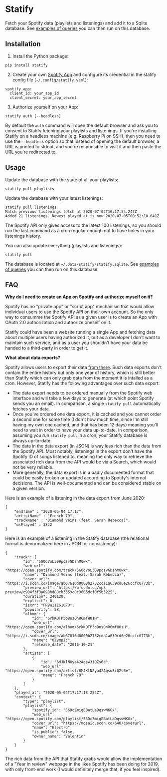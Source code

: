 Statify
=======

Fetch your Spotify data (playlists and listenings) and add it to a Sqlite database. See [examples of queries](https://github.com/foobuzz/statify/blob/master/queries.sql) you can then run on this database.


## Installation

 1. Install the Python package:

```
pip install statify
```

 2. Create your own [Spotify App](https://developer.spotify.com/dashboard/applications) and configure its credential in the statify config file (`~/.config/statify.yaml`):

```
spotify_app:
  client_id: your_app_id
  client_secret: your_app_secret
```

 3. Authorize yourself on your App:

```
statify auth [--headless]
```

By default the `auth` command will open the default browser and ask you to consent to Statify fetching your playlists and listenings. If you're installing Statify on a headless machine (e.g. Raspberry Pi on SSH), then you need to use the `--headless` option so that instead of opening the default browser, a URL is printed to stdout, and you're responsible to visit it and then paste the URL you're redirected to.


## Usage

Update the database with the state of all your playlists:

	statify pull playlists

Update the database with your latest listenings:

	statify pull listenings
	Match previous listenings fetch at 2020-07-04T16:17:54.247Z
	Added 21 listenings. Newest played_at is now 2020-07-05T08:52:10.641Z

The Spotify API only gives access to the latest 100 listenings, so you should run the last command as a cron regular enough not to have holes in your listenings history.

You can also update everything (playlists and listenings):

	statify pull

The database is located at `~/.data/statify/statify.sqlite`. See [examples of queries](https://github.com/foobuzz/statify/blob/master/queries.sql) you can then run on this database.


## FAQ

**Why do I need to create an App on Spotify and authorize myself on it?**

Spotify has no "private app" or "script app" mechanism that would allow individual users to use the Spotify API on their own account. So the only way to consumme the Spotify API as a given user is to create an App with OAuth 2.0 authorization and authorize oneself on it.

Statify could have been a website running a single App and fetching data about multiple users having authorized it, but as a developer I don't want to maintain such service, and as a user you shouldn't have your data be handed to a third-party in order to get it.


**What about data exports?**

Spotify allows users to export their data [from there](https://www.spotify.com/ca-en/account/privacy/). Such data exports don't contain the entire history but only one year of history, which is still better than Statify which can only grab data from the moment it is intalled as a cron. However, Statify has the following advantages over such data export:

 - The data export needs to be ordered manually from the Spotify web interface and will take a few days to generate (at which point Spotify sends you an email). In comparison, a single `statify pull` automatically fetches your data.
 - Once you've ordered one data export, it is cached and you cannot order a second one for some time (I don't how much time, since I'm still having my own one cached, and that has been 12 days) meaning you'll need to wait in order to have your data up-to-date. In comparison, assuming you run `statify pull` in a cron, your Statify database is always up-to-date.
 - The data in the data export (in JSON) is way less rich than the data from the Spotify API. Most notably, listenings in the export don't have the Spotify ID of songs listened to, meaning the only way to retrieve the associated rich data from the API would be via a Search, which would not be very reliable.
 - More generally, the data export is in a badly documented format that could be easily broken or updated according to Spotify's internal decisions. The API is well-documented and can be considered stable on a given version.

Here is an example of a listening in the data export from June 2020:

	{
		"endTime" : "2020-05-04 17:17",
		"artistName" : "French 79",
		"trackName" : "Diamond Veins (feat. Sarah Rebecca)",
		"msPlayed" : 3822
	}

Here is an example of a listening in the Statify database (the relational format is denormalized here in JSON for consistency):

	{
		"track": {
			"id": "5G0oVoL309pqsvGDzhMOwx",
			"web_url": "https://open.spotify.com/track/5G0oVoL309pqsvGDzhMOwx",
			"name": "Diamond Veins (feat. Sarah Rebecca)",
			"cover_url": "https://i.scdn.co/image/ab67616d0000b2732cda1a639cd6e26ccfc0773b",
			"preview_url": "https://p.scdn.co/mp3-preview/c904f3f3a098bd88cb3359c0c3605dcf0f5b3225",
			"duration": 240120,
			"explicit": 0,
			"iscr": "FR9W11161070",
			"popularity": 58,
			"album": {
				"id": "6rkKOTP3oBns0nR6mfHOsH",
				"web_url": "https://open.spotify.com/album/6rkKOTP3oBns0nR6mfHOsH",
				"cover_url": "https://i.scdn.co/image/ab67616d0000b2732cda1a639cd6e26ccfc0773b",
				"name": "Olympic",
				"release_date": "2016-10-21"
			},
			"artists": [
				{
					"id": "6MJKlN8ya42Agsw3iQZs6e",
					"web_url": "https://open.spotify.com/artist/6MJKlN8ya42Agsw3iQZs6e",
					"name": "French 79"
				}
			]
		},
		"played_at": "2020-05-04T17:17:18.254Z",
		"context": {
			"type": "playlist",
			"playlist": {
				"spotify_id": "56DcZmigEBatLaDqswNKOx",
				"web_url": "https://open.spotify.com/playlist/56DcZmigEBatLaDqswNKOx",
				"cover_url": "https://mosaic.scdn.co/640/coverurl",
				"name": "Electro",
				"is_public": false,
				"owner_name": "Valentin"
			}
		}
	}

The rich data from the API that Statify grabs would allow the implementation of a "Year in review" webpage in the likes Spotify has been doing for 2019, with only front-end work (I would definitely merge that, if you feel inspired).
